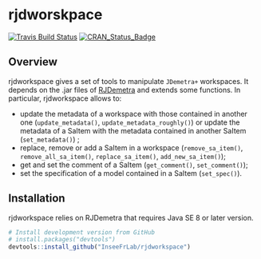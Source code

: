 
<!-- README.md is generated from README.Rmd. Please edit that file -->

# rjdworskpace

[![Travis Build
Status](https://img.shields.io/travis/AQLT/rjdworkspace.svg?logo=travis)](https://travis-ci.org/AQLT/rjdworkspace)
[![CRAN\_Status\_Badge](http://www.r-pkg.org/badges/version/rjdworkspace)](https://cran.r-project.org/package=rjdworkspace)

## Overview

rjdworkspace gives a set of tools to manipulate `JDemetra+` workspaces.
It depends on the .jar files of
[RJDemetra](https://github.com/nbbrd/rjdemetra) and extends some
functions. In particular, rjdworkspace allows to:

  - update the metadata of a workspace with those contained in another
    one (`update_metadata()`, `update_metadata_roughly()`) or update the
    metadata of a SaItem with the metadata contained in another SaItem
    (`set_metadata()`) ;  
  - replace, remove or add a SaItem in a workspace (`remove_sa_item()`,
    `remove_all_sa_item()`, `replace_sa_item()`, `add_new_sa_item()`);  
  - get and set the comment of a SaItem (`get_comment()`,
    `set_comment()`);
  - set the specification of a model contained in a SaItem
    (`set_spec()`).

## Installation

rjdworkspace relies on RJDemetra that requires Java SE 8 or later
version.

``` r
# Install development version from GitHub
# install.packages("devtools")
devtools::install_github("InseeFrLab/rjdworkspace")
```
